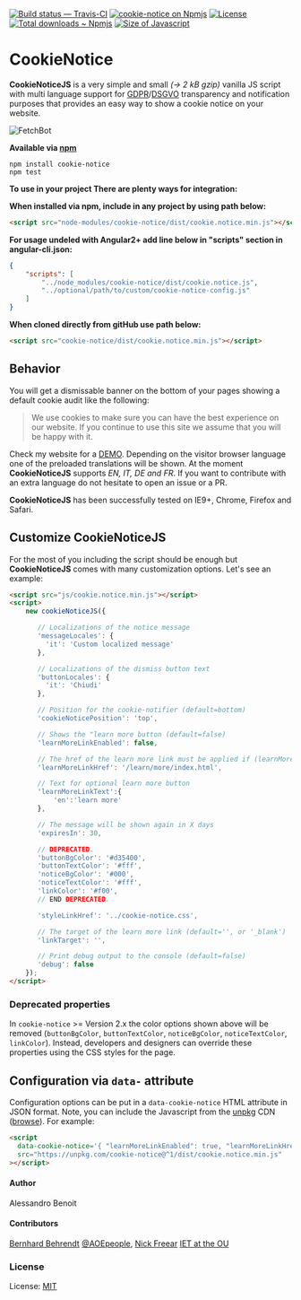 [![Build status — Travis-CI][travis-icon]][travis]
[![cookie-notice on Npmjs][npm-icon]][npm]
[![License][license-icon]][mit]
[![Total downloads ~ Npmjs][downl-icon]][npm]
[![Size of Javascript][size-icon]][build]

# CookieNotice

**CookieNoticeJS** is a very simple and small *(→ 2 kB gzip)* vanilla JS script with multi language support for [GDPR][]/[DSGVO][]‎ transparency and
notification purposes that provides an easy way to show a cookie notice on your website.

<img src="https://i.imgur.com/koDf1h0.png" alt="FetchBot" align="center"/>

**Available via [npm][]**

```shell
npm install cookie-notice
npm test
```


**To use in your project There are plenty ways for integration:**

**When installed via npm, include in any project by using path below:**
```html
<script src="node-modules/cookie-notice/dist/cookie.notice.min.js"></script>
```

**For usage undeled with Angular2+ add line below in "scripts" section in angular-cli.json:**
```json
{
    "scripts": [
        "../node_modules/cookie-notice/dist/cookie.notice.js",
        "../optional/path/to/custom/cookie-notice-config.js"
    ]
}
```

**When cloned directly from gitHub use path below:**
```html
<script src="cookie-notice/dist/cookie.notice.min.js"></script>
```

## Behavior
You will get a dismissable banner on the bottom of your pages showing a default cookie audit like the following:

> We use cookies to make sure you can have the best experience on our website. If you continue to use this site we assume that you will be happy with it.

Check my website for a [DEMO](http://codeb.it/). Depending on the visitor browser language one of the preloaded translations will be shown. At the moment **CookieNoticeJS** supports *EN, IT, DE and FR*. If you want to contribute with an extra language do not hesitate to open an issue or a PR.

**CookieNoticeJS** has been successfully tested on IE9+, Chrome, Firefox and Safari.

## Customize CookieNoticeJS

For the most of you including the script should be enough but **CookieNoticeJS** comes with many customization options. Let's see an example:

```html
<script src="js/cookie.notice.min.js"></script>
<script>
    new cookieNoticeJS({

       // Localizations of the notice message
       'messageLocales': {
         'it': 'Custom localized message'
       },

       // Localizations of the dismiss button text
       'buttonLocales': {
         'it': 'Chiudi'
       },

       // Position for the cookie-notifier (default=bottom)
       'cookieNoticePosition': 'top',

       // Shows the "learn more button (default=false)
       'learnMoreLinkEnabled': false,

       // The href of the learn more link must be applied if (learnMoreLinkEnabled=true)
       'learnMoreLinkHref': '/learn/more/index.html',

       // Text for optional learn more button
       'learnMoreLinkText':{
           'en':'learn more'
       },

       // The message will be shown again in X days
       'expiresIn': 30,

       // DEPRECATED.
       'buttonBgColor': '#d35400',
       'buttonTextColor': '#fff',
       'noticeBgColor': '#000',
       'noticeTextColor': '#fff',
       'linkColor': '#f00',
       // END DEPRECATED.

       'styleLinkHref': '../cookie-notice.css',

       // The target of the learn more link (default='', or '_blank')
       'linkTarget': '',

       // Print debug output to the console (default=false)
       'debug': false
    });
</script>
```

### Deprecated properties

In `cookie-notice` >= Version 2.x the color options shown above will be removed
(`buttonBgColor`, `buttonTextColor`, `noticeBgColor`, `noticeTextColor`, `linkColor`).
Instead, developers and designers can override these properties using the CSS styles for the page.

## Configuration via `data-` attribute

Configuration options can be put in a `data-cookie-notice` HTML attribute in JSON format.
Note, you can include the Javascript from the [unpkg][] CDN ([browse][]).
For example:

```html
<script
  data-cookie-notice='{ "learnMoreLinkEnabled": true, "learnMoreLinkHref": "/privacy.html" }'
  src="https://unpkg.com/cookie-notice@^1/dist/cookie.notice.min.js"
></script>
```

#### Author
Alessandro Benoit

#### Contributors
[Bernhard Behrendt](mailto:bernhard.behrendt@aoe.com) [@AOEpeople](https://github.com/AOEpeople),
[Nick Freear](https://github.com/nfreear) [IET at the OU](https://github.com/IET-OU)

### License

License: [MIT][]


[MIT]: https://github.com/micc83/cookie-notice-js/blob/master/LICENSE
    "License: MIT | Copyright © 2018 Alessandro Benoit (micc83)."
[MIT-0]: https://mit-license.org/#2018
[travis-icon]: https://travis-ci.org/AOEpeople/cookie-notice.svg?branch=master
[travis]: https://travis-ci.org/AOEpeople/cookie-notice "Build status – Travis-CI"
[npm]: https://npmjs.com/package/cookie-notice "CookieNotice – on NPM"
[npm-icon]: https://badge.fury.io/js/cookie-notice.svg
[npm-i0]: https://img.shields.io/npm/v/cookie-notice.svg "(Timeout errors)"
[license-icon]: https://img.shields.io/npm/l/cookie-notice.svg
[downl-icon]: https://img.shields.io/npm/dt/cookie-notice.svg "Count of total downloads – NPM"
[build]: https://github.com/AOEpeople/cookie-notice/tree/master/dist
[size-icon]: https://img.shields.io/github/size/AOEpeople/cookie-notice/dist/cookie.notice.min.js.svg
    "Size of built Javascript, kilo-bytes (kB) – on GitHub"
[unpkg]: https://unpkg.com/ "unpkg is a fast, global content delivery network (CDN) for everything on npm."
[browse]: https://unpkg.com/cookie-notice@^1/ "Browse cookie-notice on unpkg"

[DSGVO]: https://de.wikipedia.org/wiki/Datenschutz-Grundverordnung "Datenschutz-Grundverordnung (DSGVO)"
[GDPR]: https://en.wikipedia.org/wiki/General_Data_Protection_Regulation "General Data Protection Regulation (GDPR)"

[End]: //.
